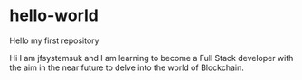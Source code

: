 # hello-world
Hello my first repository

Hi I am jfsystemsuk and I am learning to become a Full Stack developer with the aim in the near future to delve into the world of Blockchain.
